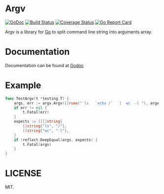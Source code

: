 # Argv

[![GoDoc](https://img.shields.io/badge/godoc-reference-blue.svg?style=flat)](https://godoc.org/github.com/cosiner/argv) 
[![Build Status](https://travis-ci.org/cosiner/argv.svg?branch=master&style=flat)](https://travis-ci.org/cosiner/argv)
[![Coverage Status](https://coveralls.io/repos/github/cosiner/argv/badge.svg?style=flat)](https://coveralls.io/github/cosiner/argv)
[![Go Report Card](https://goreportcard.com/badge/github.com/cosiner/argv?style=flat)](https://goreportcard.com/report/github.com/cosiner/argv)

Argv is a  library for [Go](https://golang.org) to split command line string into arguments array. 

# Documentation
Documentation can be found at [Godoc](https://godoc.org/github.com/cosiner/argv)

# Example
```Go
func TestArgv(t *testing.T) {
	args, err := argv.Argv([]rune(" ls   `echo /`   |  wc  -l "), argv.ParseEnv(os.Environ()), argv.Run)
	if err != nil {
	    t.Fatal(err)
	}
	expects := [][]string{
	    []string{"ls", "/"},
	    []string{"wc", "-l"},
	}
	if !reflect.DeepEqual(args, expects) {
	    t.Fatal(args)
	}
}
```

# LICENSE
MIT.
